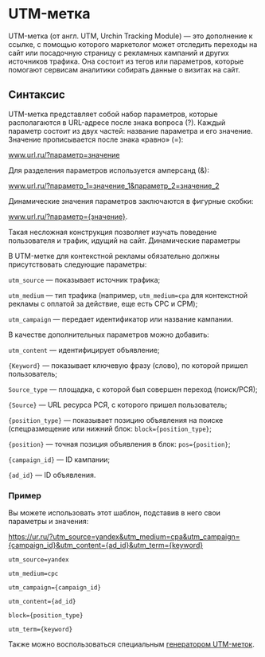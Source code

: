 # UTM-метка

UTM-метка (от англ. UTM, Urchin Tracking Module) — это дополнение к ссылке, с помощью 
которого маркетолог может отследить переходы на сайт или посадочную страницу с рекламных 
кампаний и других источников трафика. Она состоит из тегов или параметров, которые 
помогают сервисам аналитики собирать данные о визитах на сайт. 

## Синтаксис

UTM-метка представляет собой набор параметров, которые располагаются в URL-адресе 
после знака вопроса (?). Каждый параметр состоит из двух частей: название параметра 
и его значение. Значение прописывается после знака «равно» (=):

www.url.ru/?параметр=значение

Для разделения параметров используется амперсанд (&):

www.url.ru/?параметр_1=значение_1&параметр_2=значение_2

Динамические значения параметров заключаются в фигурные скобки:

www.url.ru/?параметр={значение}.

Такая несложная конструкция позволяет изучать поведение пользователя и трафик, идущий на сайт.
Динамические параметры

В UTM-метке для контекстной рекламы обязательно должны присутствовать следующие параметры:

`utm_source` — показывает источник трафика;

`utm_medium` — тип трафика (например, `utm_medium=cpa` для контекстной рекламы с оплатой за действие, еще есть CPC и СPM);

`utm_campaign` — передает идентификатор или название кампании.

В качестве дополнительных параметров можно добавить:

`utm_content` — идентифицирует объявление;

`{Keyword}` — показывает ключевую фразу (слово), по которой пришел пользователь;

`Source_type` — площадка, с которой был совершен переход (поиск/РСЯ);

`{Source}` — URL ресурса РСЯ, с которого пришел пользователь;

`{position_type}` — показывает позицию объявления на поиске (спецразмещение или нижний блок: `block={position_type}`;

`{position}` — точная позиция объявления в блок: `pos={position}`;

`{campaign_id}` — ID кампании;

`{ad_id}` — ID объявления.


### Пример

Вы можете использовать этот шаблон, подставив в него свои параметры и значения:

https://ur.ru/?utm_source=yandex&utm_medium=cpa&utm_campaign={campaign_id}&utm_content={ad_id}&utm_term={keyword}

```
utm_source=yandex

utm_medium=cpc

utm_campaign={campaign_id}

utm_content={ad_id}

block={position_type}

utm_term={keyword}
```

Также можно воспользоваться специальным [генератором UTM-меток](https://tools.yaroshenko.by/utm.php).
